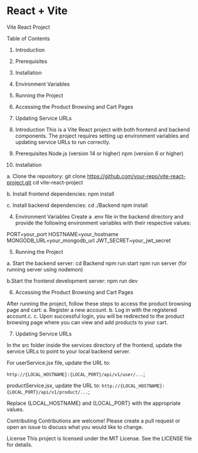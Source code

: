 # React + Vite

Vite React Project

Table of Contents

1. Introduction
2. Prerequisites
3. Installation
4. Environment Variables
5. Running the Project
6. Accessing the Product Browsing and Cart Pages
7. Updating Service URLs

1. Introduction
This is a Vite React project with both frontend and backend components. The project requires setting up environment variables and updating service URLs to run correctly.


2. Prerequisites
Node.js (version 14 or higher)
npm (version 6 or higher)


3. Installation

a. Clone the repository:
git clone https://github.com/your-repo/vite-react-project.git
cd vite-react-project

b. Install frontend dependencies:
npm install

c. Install backend dependencies:
cd ./Backend
npm install


4. Environment Variables
Create a .env file in the backend directory and provide the following environment variables with their respective values:

PORT=your_port
HOSTNAME=your_hostname
MONGODB_URL=your_mongodb_url
JWT_SECRET=your_jwt_secret


5. Running the Project

a. Start the backend server:
cd Backend
npm run start
npm run server (for running server using nodemon)

b.Start the frontend development server:
npm run dev


6. Accessing the Product Browsing and Cart Pages

After running the project, follow these steps to access the product browsing page and cart:
a. Register a new account.
b. Log in with the registered account.c. 
c. Upon successful login, you will be redirected to the product browsing page where you can view and add products to your cart.


7. Updating Service URLs

In the src folder inside the services directory of the frontend, update the service URLs to point to your local backend server.

For userService.jsx file, update the URL to:

`http://{LOCAL_HOSTNAME}:{LOCAL_PORT}/api/v1/user/...`;

productService.jsx, update the URL to:
`http://{LOCAL_HOSTNAME}:{LOCAL_PORT}/api/v1/product/...`;

Replace {LOCAL_HOSTNAME} and {LOCAL_PORT} with the appropriate values.

Contributing
Contributions are welcome! Please create a pull request or open an issue to discuss what you would like to change.

License
This project is licensed under the MIT License. See the LICENSE file for details.
